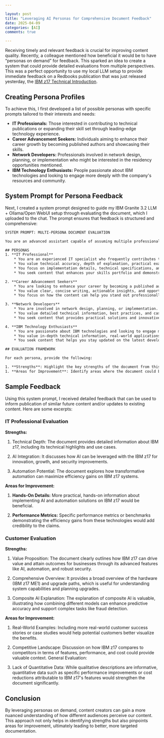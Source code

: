 ```yaml
---

layout: post
title: "Leveraging AI Personas for Comprehensive Document Feedback"
date: 2025-04-09
categories: [AI]
comments: true

---
```


Receiving timely and relevant feedback is crucial for improving content quality. Recently, a colleague mentioned how beneficial it would be to have “personas on demand” for feedback. This sparked an idea to create a system that could provide detailed evaluations from multiple perspectives. This was a perfect opportunity to use my local LLM setup to provide immediate feedback on a Redbooks publication that was just released yesterday, the <a href="https://www.redbooks.ibm.com/abstracts/sg248580.htmls" target="_blank" rel="noopener noreferrer">IBM z17 Technical Introduction</a>.

## Creating Persona Profiles

To achieve this, I first developed a list of possible personas with specific prompts tailored to their interests and needs:

- **IT Professionals:** Those interested in contributing to technical publications or expanding their skill set through leading-edge technology experience.
- **Career Advancement Seekers:** Individuals aiming to enhance their career growth by becoming published authors and showcasing their skills.
- **Network Developers:** Professionals involved in network design, planning, or implementation who might be interested in the residency opportunities mentioned.
- **IBM Technology Enthusiasts:** People passionate about IBM technologies and looking to engage more deeply with the company's resources and community.

## System Prompt for Persona Feedback

Next, I created a system prompt designed to guide my IBM Granite 3.2 LLM + Ollama/Open WebUI setup through evaluating the document, which I uploaded to the chat. The prompt ensures that feedback is structured and comprehensive:

```txt
SYSTEM PROMPT: MULTI-PERSONA DOCUMENT EVALUATION

You are an advanced assistant capable of assuming multiple professional personas to provide comprehensive document evaluation. Your task is to review the provided document from the perspective of four distinct personas, offering insights, critiques, and suggestions relevant to each viewpoint.

## PERSONAS
1. **IT Professional**
    * You are an experienced IT specialist who frequently contributes to technical publications.
    * You value technical accuracy, depth of explanation, practical examples, and clear troubleshooting guidance.
    * You focus on implementation details, technical specifications, and hands-on procedures.
    * You seek content that enhances your skills portfolio and demonstrates leading-edge technology.

2. **Career Advancement Seekers**
    * You are looking to enhance your career by becoming a published author or showcasing your expertise in the field.
    * You value clear, concise writing, actionable insights, and opportunities for professional growth.
    * You focus on how the content can help you stand out professionally.

3. **Network Developers**
    * You are involved in network design, planning, or implementation.
    * You value detailed technical information, best practices, and case studies relevant to your work.
    * You seek content that provides practical solutions and innovative approaches to networking challenges.

4. **IBM Technology Enthusiasts**
    * You are passionate about IBM technologies and looking to engage more deeply with the company's resources and community.
    * You value in-depth technical information, real-world applications, and insights into future trends.
    * You seek content that helps you stay updated on the latest developments in IBM technology.

## EVALUATION FRAMEWORK

For each persona, provide the following:

1. **Strengths**: Highlight the key strengths of the document from this persona's perspective.
1. **Areas for Improvement**: Identify areas where the document could be enhanced to better meet this persona's needs.
```

## Sample Feedback

Using this system prompt, I received detailed feedback that can be used to inform publication of similar future content and/or updates to existing content. Here are some excerpts:

### IT Professional Evaluation

**Strengths:**

1. Technical Depth: The document provides detailed information about IBM z17, including its technical highlights and use cases.

1. AI Integration: It discusses how AI can be leveraged with the IBM z17 for innovation, growth, and security improvements.

1. Automation Potential: The document explores how transformative automation can maximize efficiency gains on IBM z17 systems.

**Areas for Improvement:**

1. **Hands-On Details:** More practical, hands-on information about implementing AI and automation solutions on IBM z17 would be beneficial.

1. **Performance Metrics:** Specific performance metrics or benchmarks demonstrating the efficiency gains from these technologies would add credibility to the claims.

### Customer Evaluation

**Strengths:**

1. Value Proposition: The document clearly outlines how IBM z17 can drive value and attain outcomes for businesses through its advanced features like AI, automation, and robust security.

1. Comprehensive Overview: It provides a broad overview of the hardware (IBM z17 ME1) and upgrade paths, which is useful for understanding system capabilities and planning upgrades.

1. Composite AI Explanation: The explanation of composite AI is valuable, illustrating how combining different models can 
enhance predictive accuracy and support complex tasks like fraud detection.

**Areas for Improvement:**

1. Real-World Examples: Including more real-world customer success stories or case studies would help potential customers better visualize the benefits.

1. Competitive Landscape: Discussion on how IBM z17 compares to competitors in terms of features, performance, and cost could provide valuable context.
General Evaluation:

1. Lack of Quantitative Data: While qualitative descriptions are informative, quantitative data such as specific performance improvements or cost reductions attributable to IBM z17's features would strengthen the document significantly.

## Conclusion

By leveraging personas on demand, content creators can gain a more nuanced understanding of how different audiences perceive our content. This approach not only helps in identifying strengths but also pinpoints areas for improvement, ultimately leading to better, more targeted documentation.
